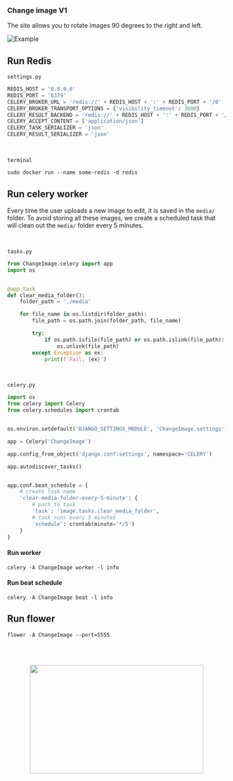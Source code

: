 ### Change image V1

The site allows you to rotate images 90 degrees to the right and left.

![Example](https://media0.giphy.com/media/v1.Y2lkPTc5MGI3NjExbmJidzNrbTdpeDJrcmtkOXNmdzlnM3Z6YjNhYXY5MTF5bmY3eWU2dSZlcD12MV9pbnRlcm5hbF9naWZfYnlfaWQmY3Q9Zw/xkE6a0hjSKbrVguGAw/giphy.gif)


## Run Redis

`settings.py`
~~~python
REDIS_HOST = '0.0.0.0'
REDIS_PORT = '6379'
CELERY_BROKER_URL = 'redis://' + REDIS_HOST + ':' + REDIS_PORT + '/0'
CELERY_BROKER_TRANSPORT_OPTIONS = {'visibility_timeout': 3600}
CELERY_RESULT_BACKEND = 'redis://' + REDIS_HOST + ':' + REDIS_PORT + '/0'
CELERY_ACCEPT_CONTENT = ['application/json']
CELERY_TASK_SERIALIZER = 'json'
CELERY_RESULT_SERIALIZER = 'json'
~~~
<br>

`terminal`
~~~linux
sudo docker run --name some-redis -d redis
~~~

## Run celery worker
Every time the user uploads a new image to edit, it is saved in the `media/` folder. To avoid storing all these images, we create a scheduled task that will clean out the `media/` folder every 5 minutes.

<br> 

`tasks.py`
~~~python
from ChangeImage.celery import app
import os


@app.task
def clear_media_folder():
    folder_path = './media'

    for file_name in os.listdir(folder_path):
        file_path = os.path.join(folder_path, file_name)

        try:
            if os.path.isfile(file_path) or os.path.islink(file_path):
                os.unlink(file_path)
        except Exception as ex:
            print(f'Fail, {ex}')
~~~

<br>

`celery.py`
~~~python
import os
from celery import Celery
from celery.schedules import crontab


os.environ.setdefault('DJANGO_SETTINGS_MODULE', 'ChangeImage.settings')

app = Celery('ChangeImage')

app.config_from_object('django.conf:settings', namespace='CELERY')

app.autodiscover_tasks()


app.conf.beat_schedule = {
    # create task name
    'clear-media-folder-every-5-minute': {
        # path to task
        'task': 'image.tasks.clear_media_folder',
        # task runs every 5 minutes
        'schedule': crontab(minute='*/5')
    }
}
~~~

#### Run worker
~~~
celery -A ChangeImage worker -l info
~~~

#### Run beat schedule
~~~
celery -A ChangeImage beat -l info
~~~

## Run flower
~~~
flower -A ChangeImage --port=5555
~~~

<br>

<br>

<p align="center">
    <img width="400" height="250" src="https://media0.giphy.com/media/v1.Y2lkPTc5MGI3NjExdGNkNTRsYW5pY2RrbW1zczIxMjg4czQ5eTJlOWMyczNuNGI1dzV4NCZlcD12MV9pbnRlcm5hbF9naWZfYnlfaWQmY3Q9Zw/cMnt7i2RykmpW/giphy.gif">
</p>
